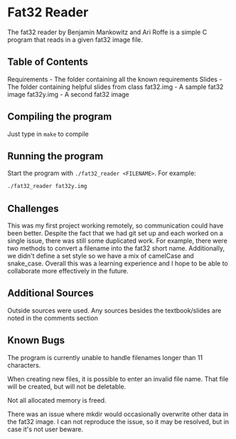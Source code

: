 # Fat32 Reader 
The fat32 reader by Benjamin Mankowitz and Ari Roffe is a simple C program that reads in a given fat32 image file.

## Table of Contents
Requirements - The folder containing all the known requirements
Slides - The folder containing helpful slides from class
fat32.img - A sample fat32 image
fat32y.img - A second fat32 image

## Compiling the program
Just type in ```make``` to compile

## Running the program
Start the program with ```./fat32_reader <FILENAME>```. For example:
```bash
./fat32_reader fat32y.img
```
## Challenges
This was my first project working remotely, so communication could have been better. Despite the fact that we had git set up and each worked on a single issue, there was still some duplicated work. For example, there were two methods to convert a filename into the fat32 short name. Additionally, we didn't define a set style so we have a mix of camelCase and snake_case. Overall this was a learning experience and I hope to be able to collaborate more effectively in the future.

## Additional Sources
Outside sources were used. Any sources besides the textbook/slides are noted in the comments section

## Known Bugs
The program is currently unable to handle filenames longer than 11 characters.

When creating new files, it is possible to enter an invalid file name. That file will be created, but will not be deletable.

Not all allocated memory is freed.

There was an issue where mkdir would occasionally overwrite other data in the fat32 image. I can not reproduce the issue, so it may be resolved, but in case it's not user beware.
